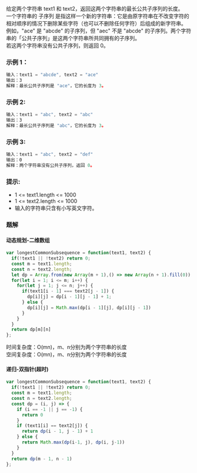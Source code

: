 给定两个字符串 text1 和 text2，返回这两个字符串的最长公共子序列的长度。  
一个字符串的 子序列 是指这样一个新的字符串：它是由原字符串在不改变字符的相对顺序的情况下删除某些字符（也可以不删除任何字符）后组成的新字符串。
例如，"ace" 是 "abcde" 的子序列，但 "aec" 不是 "abcde" 的子序列。两个字符串的「公共子序列」是这两个字符串所共同拥有的子序列。        
若这两个字符串没有公共子序列，则返回 0。   
### 示例 1：
```js
输入：text1 = "abcde", text2 = "ace" 
输出：3  
解释：最长公共子序列是 "ace"，它的长度为 3。
```
### 示例 2:
```js
输入：text1 = "abc", text2 = "abc"
输出：3
解释：最长公共子序列是 "abc"，它的长度为 3。
```
### 示例 3:
```js
输入：text1 = "abc", text2 = "def"
输出：0
解释：两个字符串没有公共子序列，返回 0。
```
### 提示:
- 1 <= text1.length <= 1000
- 1 <= text2.length <= 1000
- 输入的字符串只含有小写英文字符。  
### 题解
#### 动态规划-二维数组
```js
var longestCommonSubsequence = function(text1, text2) {
  if(!text1 || !text2) return 0;
  const m = text1.length;
  const n = text2.length;
  let dp = Array.from(new Array(m + 1),() => new Array(n + 1).fill(0));
  for(let i = 1; i <= m; i++) {
    for(let j = 1; j <= n; j++) {
      if(text1[i - 1] === text2[j - 1]) {
        dp[i][j] = dp[i - 1][j - 1] + 1;
      } else {
        dp[i][j] = Math.max(dp[i - 1][j], dp[i][j - 1])
      }
    }
  }
  return dp[m][n]
};
``` 
时间复杂度：O(mn)，m、n分别为两个字符串的长度       
空间复杂度：O(mn)，m、n分别为两个字符串的长度    

#### 递归-双指针(超时)
```js
var longestCommonSubsequence = function(text1, text2) {
  if(!text1 || !text2) return 0;
  const m = text1.length;
  const n = text2.length;
  const dp = (i, j) => {
    if (i == -1 || j == -1) {
      return 0
    }
    if (text1[i] == text2[j]) {
      return dp(i - 1, j - 1) + 1
    } else {
      return Math.max(dp(i-1, j), dp(i, j-1))
    }
  }
  return dp(m - 1, n - 1)
};
```